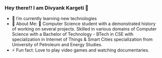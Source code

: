 ### Hey there!! I am Divyank Kargeti 👋

- 🌱 I’m currently learning new technologies
- 🤔 About Me:
🔭 Computer Science student with a demonstrated history of working on several projects. Skilled in various domains of Computer Science with a Bachelor of Technology - BTech in CSE with specialization in Internet of Things & Smart Cities specialization from University of Petroleum and Energy Studies.
- ⚡ Fun fact: Love to play video games and watching documentaries.
